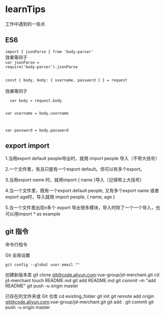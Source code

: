 # learnTips
工作中遇到的一些点

## ES6 
<code>import { jsonParse } from 'body-parser'</code>
<br>
效果等同于<br>
<code>var jsonParse = require('body-parser').jsonParse</code>
<br>


<code>
const { body, body: { username, password } } = request
</code>
<br>
效果等同于
<br>
<code>
  var body = request.body
  
  var username = body.username
  
  var password = body.password
</code>

## export import
1.当用export default people导出时，就用 import people 导入（不带大括号）

2.一个文件里，有且只能有一个export default。但可以有多个export。

3.当用export name 时，就用import { name }导入（记得带上大括号）

4.当一个文件里，既有一个export default people, 又有多个export name 或者 export age时，导入就用 import people, { name, age } 

5.当一个文件里出现n多个 export 导出很多模块，导入时除了一个一个导入，也可以用import * as example

## git 指令
命令行指令

Git 全局设置
```git config --global user.name "张曙光"
git config --global user.email ""
```

创建新版本库
git clone git@code.aliyun.com:vue-group/jd-merchant.git
cd jd-merchant
touch README.md
git add README.md
git commit -m "add README"
git push -u origin master

已存在的文件夹或 Git 仓库
cd existing_folder
git init
git remote add origin git@code.aliyun.com:vue-group/jd-merchant.git
git add .
git commit
git push -u origin master

